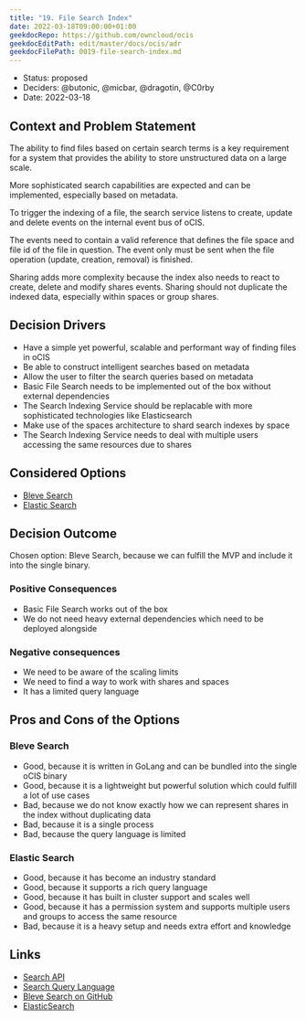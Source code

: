 ```yaml
---
title: "19. File Search Index"
date: 2022-03-18T09:00:00+01:00
geekdocRepo: https://github.com/owncloud/ocis
geekdocEditPath: edit/master/docs/ocis/adr
geekdocFilePath: 0019-file-search-index.md
---
```


* Status: proposed
* Deciders: @butonic, @micbar, @dragotin, @C0rby
* Date: 2022-03-18

## Context and Problem Statement

The ability to find files based on certain search terms is a key requirement for a system that provides the ability to store unstructured data on a large scale.

More sophisticated search capabilities are expected and can be implemented, especially based on metadata.

To trigger the indexing of a file, the search service listens to create, update and delete events on the internal event bus of oCIS.

The events need to contain a valid reference that defines the file space and file id of the file in question. The event only must be sent when the file operation (update, creation, removal) is finished.

Sharing adds more complexity because the index also needs to react to create, delete and modify shares events. Sharing should not duplicate the indexed data, especially within spaces or group shares.

## Decision Drivers

* Have a simple yet powerful, scalable and performant way of finding files in oCIS
* Be able to construct intelligent searches based on metadata
* Allow the user to filter the search queries based on metadata
* Basic File Search needs to be implemented out of the box without external dependencies
* The Search Indexing Service should be replacable with more sophisticated technologies like Elasticsearch
* Make use of the spaces architecture to shard search indexes by space
* The Search Indexing Service needs to deal with multiple users accessing the same resources due to shares

## Considered Options

* [Bleve Search](#bleve-search)
* [Elastic Search](#elastic-search)

## Decision Outcome

Chosen option: Bleve Search, because we can fulfill the MVP and include it into the single binary.

### Positive Consequences

* Basic File Search works out of the box
* We do not need heavy external dependencies which need to be deployed alongside

### Negative consequences

* We need to be aware of the scaling limits
* We need to find a way to work with shares and spaces
* It has a limited query language

## Pros and Cons of the Options

### Bleve Search

* Good, because it is written in GoLang and can be bundled into the single oCIS binary
* Good, because it is a lightweight but powerful solution which could fulfill a lot of use cases
* Bad, because we do not know exactly how we can represent shares in the index without duplicating data
* Bad, because it is a single process
* Bad, because the query language is limited

### Elastic Search

* Good, because it has become an industry standard
* Good, because it supports a rich query language
* Good, because it has built in cluster support and scales well
* Good, because it has a permission system and supports multiple users and groups to access the same resource
* Bad, because it is a heavy setup and needs extra effort and knowledge

## Links

* [Search API](0018-file-search-api.md)
* [Search Query Language](0020-file-search-query-language.md)
* [Bleve Search on GitHub](https://github.com/blevesearch/bleve)
* [ElasticSearch](https://www.elastic.co/elastic-stack/)
